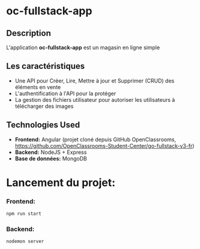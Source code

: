 # oc-fullstack-app
## Description
L'application **oc-fullstack-app** est un magasin en ligne simple
## Les caractéristiques
- Une API pour Créer, Lire, Mettre à jour et Supprimer (CRUD) des éléments en vente
- L'authentification à l'API pour la protéger
- La gestion des fichiers utilisateur pour autoriser les utilisateurs à télécharger des images
## Technologies Used
- **Frontend:** Angular (projet cloné depuis GitHub OpenClassrooms, https://github.com/OpenClassrooms-Student-Center/go-fullstack-v3-fr)
- **Backend:** NodeJS + Express
- **Base de données:** MongoDB
 

# Lancement du projet:
### Frontend:

```bash
npm run start
``` 
### Backend: 
```bash
nodemon server
```
